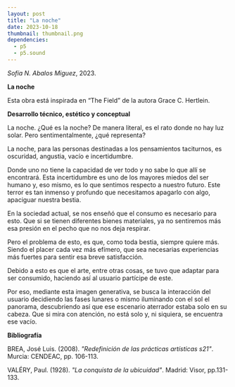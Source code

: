 ```yaml
---
layout: post
title: "La noche"
date: 2023-10-18
thumbnail: thumbnail.png
dependencies:
  - p5
  - p5.sound
---
```


<div id="div-sketch">
  <script type="text/javascript" src="sketch.js"></script>
</div>

_Sofía N. Abalos Miguez_, 2023.

**La noche**

Esta obra está inspirada en “The Field” de la autora Grace C. Hertlein.

**Desarrollo técnico, estético y conceptual**

La noche. ¿Qué es la noche? De manera literal, es el rato donde no hay luz solar. Pero sentimentalmente, ¿qué representa? 

La noche, para las personas destinadas a los pensamientos taciturnos, es oscuridad, angustia, vacío e incertidumbre.

Donde uno no tiene la capacidad de ver todo y no sabe lo que allí se encontrará. Esta incertidumbre es uno de los mayores miedos del ser humano y, eso mismo, es lo que sentimos respecto a nuestro futuro. Este terror es tan inmenso y profundo que necesitamos apagarlo con algo, apaciguar nuestra bestia. 

En la sociedad actual, se nos enseñó que el consumo es necesario para esto. Que si se tienen diferentes bienes materiales, ya no sentiremos más esa presión en el pecho que no nos deja respirar. 

Pero el problema de esto, es que, como toda bestia, siempre quiere más. Siendo el placer cada vez más efímero, que sea necesarias experiencias más fuertes para sentir esa breve satisfacción. 

Debido a esto es que el arte, entre otras cosas, se tuvo que adaptar para ser consumido, haciendo así al usuario partícipe de este.

Por eso, mediante esta imagen generativa, se busca la interacción del usuario decidiendo las fases lunares o mismo iluminando con el sol el panorama, descubriendo así que ese escenario aterrador estaba solo en su cabeza. Que si mira con atención, no está solo y, ni siquiera, se encuentra ese vacío.

**Bibliografía**

BREA,  José Luis. (2008).  _"Redefinición de las prácticas artísticas s21"_. Murcia: CENDEAC, pp. 106-113.

VALÉRY, Paul. (1928).  _"La conquista de la ubicuidad"_.  Madrid: Visor, pp.131-133.